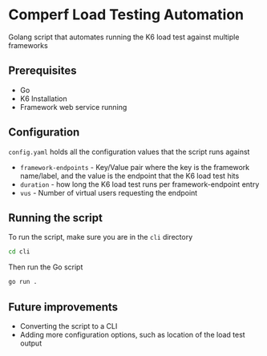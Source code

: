 # Comperf Load Testing Automation

Golang script that automates running the K6 load test against multiple frameworks

## Prerequisites

- Go
- K6 Installation
- Framework web service running

## Configuration

`config.yaml` holds all the configuration values that the script runs against
- `framework-endpoints` - Key/Value pair where the key is the framework name/label, and the value is the endpoint that the K6 load test hits
- `duration` - how long the K6 load test runs per framework-endpoint entry
- `vus` - Number of virtual users requesting the endpoint

## Running the script

To run the script, make sure you are in the `cli` directory

```bash
cd cli
```

Then run the Go script

```bash
go run .
```

## Future improvements

- Converting the script to a CLI
- Adding more configuration options, such as location of the load test output